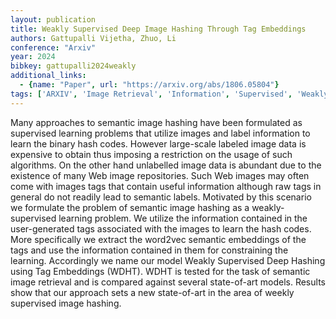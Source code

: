 ```yaml
---
layout: publication
title: Weakly Supervised Deep Image Hashing Through Tag Embeddings
authors: Gattupalli Vijetha, Zhuo, Li
conference: "Arxiv"
year: 2024
bibkey: gattupalli2024weakly
additional_links:
  - {name: "Paper", url: "https://arxiv.org/abs/1806.05804"}
tags: ['ARXIV', 'Image Retrieval', 'Information', 'Supervised', 'Weakly Supervised']
---
```

Many approaches to semantic image hashing have been formulated as supervised learning problems that utilize images and label information to learn the binary hash codes. However large-scale labeled image data is expensive to obtain thus imposing a restriction on the usage of such algorithms. On the other hand unlabelled image data is abundant due to the existence of many Web image repositories. Such Web images may often come with images tags that contain useful information although raw tags in general do not readily lead to semantic labels. Motivated by this scenario we formulate the problem of semantic image hashing as a weakly-supervised learning problem. We utilize the information contained in the user-generated tags associated with the images to learn the hash codes. More specifically we extract the word2vec semantic embeddings of the tags and use the information contained in them for constraining the learning. Accordingly we name our model Weakly Supervised Deep Hashing using Tag Embeddings (WDHT). WDHT is tested for the task of semantic image retrieval and is compared against several state-of-art models. Results show that our approach sets a new state-of-art in the area of weekly supervised image hashing.
